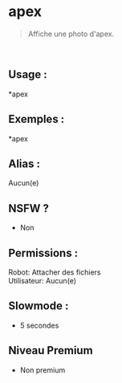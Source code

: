 # apex

> Affiche une photo d'apex.

<br>

## Usage :

*apex

## Exemples :

*apex

## Alias :

Aucun(e)

## NSFW ?

- Non

## Permissions :

Robot: Attacher des fichiers
<br>
Utilisateur: Aucun(e)

## Slowmode :

- 5 secondes

## Niveau Premium

- Non premium